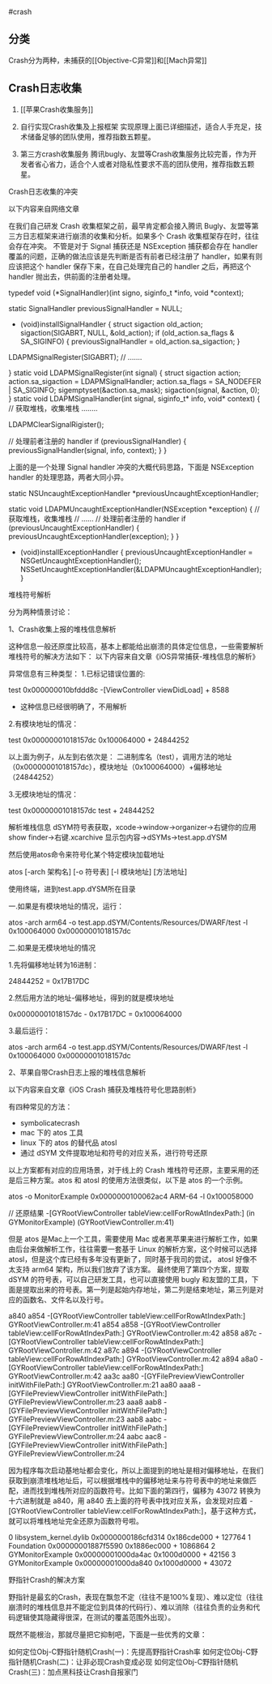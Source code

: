 #crash

## 分类
Crash分为两种，未捕获的[[Objective-C异常]]和[[Mach异常]]

## Crash日志收集

1. [[苹果Crash收集服务]]

2. 自行实现Crash收集及上报框架
	实现原理上面已详细描述，适合人手充足，技术储备足够的团队使用，推荐指数五颗星。

3. 第三方crash收集服务
	腾讯bugly、友盟等Crash收集服务比较完善，作为开发者省心省力，适合个人或者对隐私性要求不高的团队使用，推荐指数五颗星。


Crash日志收集的冲突

以下内容来自网络文章

在我们自己研发 Crash 收集框架之前，最早肯定都会接入腾讯 Bugly、友盟等第三方日志框架来进行崩溃的收集和分析。如果多个 Crash 收集框架存在时，往往会存在冲突。
不管是对于 Signal 捕获还是 NSException 捕获都会存在 handler 覆盖的问题，正确的做法应该是先判断是否有前者已经注册了 handler，如果有则应该把这个 handler 保存下来，在自己处理完自己的 handler 之后，再把这个 handler 抛出去，供前面的注册者处理。

typedef void (*SignalHandler)(int signo, siginfo_t *info, void *context);

static SignalHandler previousSignalHandler = NULL;

+ (void)installSignalHandler {
struct sigaction old_action;
sigaction(SIGABRT, NULL, &old_action);
if (old_action.sa_flags & SA_SIGINFO) {
previousSignalHandler = old_action.sa_sigaction;
}

LDAPMSignalRegister(SIGABRT);
// .......

}
static void LDAPMSignalRegister(int signal) {
struct sigaction action;
action.sa_sigaction = LDAPMSignalHandler;
action.sa_flags = SA_NODEFER | SA_SIGINFO;
sigemptyset(&action.sa_mask);
sigaction(signal, &action, 0);
}
static void LDAPMSignalHandler(int signal, siginfo_t* info, void* context) {
// 获取堆栈，收集堆栈
........

LDAPMClearSignalRigister();

// 处理前者注册的 handler
if (previousSignalHandler) {
previousSignalHandler(signal, info, context);
}
}

上面的是一个处理 Signal handler 冲突的大概代码思路，下面是 NSException handler 的处理思路，两者大同小异。

static NSUncaughtExceptionHandler *previousUncaughtExceptionHandler;

static void LDAPMUncaughtExceptionHandler(NSException *exception) {
// 获取堆栈，收集堆栈
// ......
// 处理前者注册的 handler
if (previousUncaughtExceptionHandler) {
previousUncaughtExceptionHandler(exception);
}
}

+ (void)installExceptionHandler {
previousUncaughtExceptionHandler = NSGetUncaughtExceptionHandler();
NSSetUncaughtExceptionHandler(&LDAPMUncaughtExceptionHandler);
}

堆栈符号解析

分为两种情景讨论：

1、Crash收集上报的堆栈信息解析

这种信息一般还原度比较高，基本上都能给出崩溃的具体定位信息，一些需要解析堆栈符号的解决方法如下：
以下内容来自文章《iOS异常捕获-堆栈信息的解析》

异常信息有三种类型：
1.已标记错误位置的:

test 0x000000010bfddd8c -[ViewController viewDidLoad] + 8588

- 这种信息已经很明确了，不用解析

2.有模块地址的情况：

test 0x00000001018157dc 0x100064000 + 24844252

以上面为例子，从左到右依次是：
二进制库名（test），调用方法的地址（0x00000001018157dc），模块地址（0x100064000）+偏移地址（24844252）

3.无模块地址的情况：

test 0x00000001018157dc test + 24844252

解析堆栈信息
dSYM符号表获取，xcode->window->organizer->右键你的应用 show finder->右键.xcarchive 显示包内容->dSYMs->test.app.dYSM

然后使用atos命令来符号化某个特定模块加载地址

atos [-arch 架构名] [-o 符号表] [-l 模块地址] [方法地址]

使用终端，进到test.app.dYSM所在目录

一.如果是有模块地址的情况，运行：

atos -arch arm64 -o test.app.dSYM/Contents/Resources/DWARF/test -l 0x100064000 0x00000001018157dc

二.如果是无模块地址的情况

1.先将偏移地址转为16进制：

24844252 = 0x17B17DC

2.然后用方法的地址-偏移地址，得到的就是模块地址

0x00000001018157dc - 0x17B17DC = 0x100064000

3.最后运行：

atos -arch arm64 -o test.app.dSYM/Contents/Resources/DWARF/test -l 0x100064000 0x00000001018157dc

2、苹果自带Crash日志上报的堆栈信息解析

以下内容来自文章《iOS Crash 捕获及堆栈符号化思路剖析》

有四种常见的方法：
* symbolicatecrash
* mac 下的 atos 工具
* linux 下的 atos 的替代品 atosl
* 通过 dSYM 文件提取地址和符号的对应关系，进行符号还原

以上方案都有对应的应用场景，对于线上的 Crash 堆栈符号还原，主要采用的还是后三种方案。atos 和 atosl 的使用方法很类似，以下是 atos 的一个示例。

atos -o MonitorExample 0x0000000100062ac4 ARM-64 -l 0x100058000

// 还原结果
-[GYRootViewController tableView:cellForRowAtIndexPath:] (in GYMonitorExample) (GYRootViewController.m:41)

但是 atos 是Mac上一个工具，需要使用 Mac 或者黑苹果来进行解析工作，如果由后台来做解析工作，往往需要一套基于 Linux 的解析方案，这个时候可以选择 atosl，但是这个库已经有多年没有更新了，同时基于我司的尝试， atosl 好像不太支持 arm64 架构，所以我们放弃了该方案。
最终使用了第四个方案，提取 dSYM 的符号表，可以自己研发工具，也可以直接使用 bugly 和友盟的工具，下面是提取出来的符号表。第一列是起始内存地址，第二列是结束地址，第三列是对应的函数名、文件名以及行号。

a840 a854 -[GYRootViewController tableView:cellForRowAtIndexPath:] GYRootViewController.m:41
a854 a858 -[GYRootViewController tableView:cellForRowAtIndexPath:] GYRootViewController.m:42
a858 a87c -[GYRootViewController tableView:cellForRowAtIndexPath:] GYRootViewController.m:42
a87c a894 -[GYRootViewController tableView:cellForRowAtIndexPath:] GYRootViewController.m:42
a894 a8a0 -[GYRootViewController tableView:cellForRowAtIndexPath:] GYRootViewController.m:42
aa3c aa80 -[GYFilePreviewViewController initWithFilePath:] GYRootViewController.m:21
aa80 aaa8 -[GYFilePreviewViewController initWithFilePath:] GYFilePreviewViewController.m:23
aaa8 aab8 -[GYFilePreviewViewController initWithFilePath:] GYFilePreviewViewController.m:23
aab8 aabc -[GYFilePreviewViewController initWithFilePath:] GYFilePreviewViewController.m:24
aabc aac8 -[GYFilePreviewViewController initWithFilePath:] GYFilePreviewViewController.m:24

因为程序每次启动基地址都会变化，所以上面提到的地址是相对偏移地址，在我们获取到崩溃堆栈地址后，可以根据堆栈中的偏移地址来与符号表中的地址来做匹配，进而找到堆栈所对应的函数符号。比如下面的第四行，偏移为 43072 转换为十六进制就是 a840，用 a840 去上面的符号表中找对应关系，会发现对应着 -[GYRootViewController tableView:cellForRowAtIndexPath:]，基于这种方式，就可以将堆栈地址完全还原为函数符号啦。

0 libsystem_kernel.dylib 0x0000000186cfd314 0x186cde000 + 127764
1 Foundation 0x00000001887f5590 0x1886ec000 + 1086864
2 GYMonitorExample 0x00000001000da4ac 0x1000d0000 + 42156
3 GYMonitorExample 0x00000001000da840 0x1000d0000 + 43072

野指针Crash的解决方案

野指针是最玄的Crash，表现在飘忽不定（往往不是100%复现）、难以定位（往往崩溃时的堆栈信息并不能定位到具体的代码行）、难以消除（往往负责的业务和代码逻辑使其隐藏得很深，在测试的覆盖范围外出现）。

既然不能根治，那就尽量把它抑制吧，下面是一些优秀的文章：

如何定位Obj-C野指针随机Crash(一)：先提高野指针Crash率
如何定位Obj-C野指针随机Crash(二)：让非必现Crash变成必现
如何定位Obj-C野指针随机Crash(三)：加点黑科技让Crash自报家门
